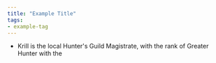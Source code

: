 ```yaml
---
title: "Example Title"
tags:
- example-tag
---
```

- Krill is the local Hunter's Guild Magistrate, with the rank of Greater Hunter with the 